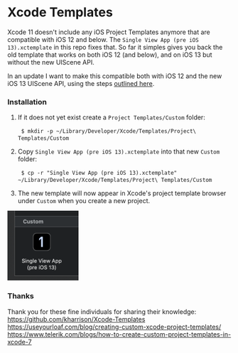 # Xcode Templates

Xcode 11 doesn't include any iOS Project Templates anymore that are compatible with iOS 12 and below.
The `Single View App (pre iOS 13).xctemplate` in this repo fixes that. So far it simples gives you back the old template that works on both iOS 12 (and below), and on iOS 13 but without the new UIScene API.

In an update I want to make this compatible both with iOS 12 and the new iOS 13 UIScene API, using the steps [outlined here](https://stackoverflow.com/questions/57129668/ui-state-restoration-for-a-scene-in-ios-13-while-still-supporting-ios-12-no-sto).

### Installation

1. If it does not yet exist create a `Project Templates/Custom` folder:

        $ mkdir -p ~/Library/Developer/Xcode/Templates/Project\ Templates/Custom

2. Copy `Single View App (pre iOS 13).xctemplate` into that new `Custom` folder:

        $ cp -r "Single View App (pre iOS 13).xctemplate" ~/Library/Developer/Xcode/Templates/Project\ Templates/Custom

3. The new template will now appear in Xcode's project template browser under `Custom` when you create a new project.

<img src="new-template.png" width="160" alt="Custom Project template">

### Thanks

Thank you for these fine individuals for sharing their knowledge:
https://github.com/kharrison/Xcode-Templates
https://useyourloaf.com/blog/creating-custom-xcode-project-templates/
https://www.telerik.com/blogs/how-to-create-custom-project-templates-in-xcode-7

